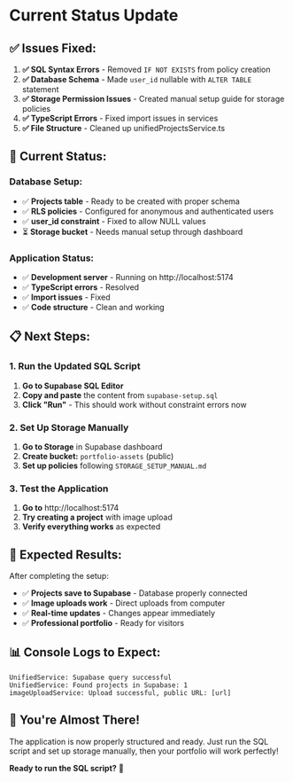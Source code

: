 # Current Status Update

## ✅ **Issues Fixed:**

1. **✅ SQL Syntax Errors** - Removed `IF NOT EXISTS` from policy creation
2. **✅ Database Schema** - Made `user_id` nullable with `ALTER TABLE` statement
3. **✅ Storage Permission Issues** - Created manual setup guide for storage policies
4. **✅ TypeScript Errors** - Fixed import issues in services
5. **✅ File Structure** - Cleaned up unifiedProjectsService.ts

## 🎯 **Current Status:**

### Database Setup:
- ✅ **Projects table** - Ready to be created with proper schema
- ✅ **RLS policies** - Configured for anonymous and authenticated users
- ✅ **user_id constraint** - Fixed to allow NULL values
- ⏳ **Storage bucket** - Needs manual setup through dashboard

### Application Status:
- ✅ **Development server** - Running on http://localhost:5174
- ✅ **TypeScript errors** - Resolved
- ✅ **Import issues** - Fixed
- ✅ **Code structure** - Clean and working

## 📋 **Next Steps:**

### 1. Run the Updated SQL Script
1. **Go to Supabase SQL Editor**
2. **Copy and paste** the content from `supabase-setup.sql`
3. **Click "Run"** - This should work without constraint errors now

### 2. Set Up Storage Manually
1. **Go to Storage** in Supabase dashboard
2. **Create bucket:** `portfolio-assets` (public)
3. **Set up policies** following `STORAGE_SETUP_MANUAL.md`

### 3. Test the Application
1. **Go to** http://localhost:5174
2. **Try creating a project** with image upload
3. **Verify everything works** as expected

## 🚀 **Expected Results:**

After completing the setup:
- ✅ **Projects save to Supabase** - Database properly connected
- ✅ **Image uploads work** - Direct uploads from computer
- ✅ **Real-time updates** - Changes appear immediately
- ✅ **Professional portfolio** - Ready for visitors

## 📊 **Console Logs to Expect:**

```
UnifiedService: Supabase query successful
UnifiedService: Found projects in Supabase: 1
imageUploadService: Upload successful, public URL: [url]
```

## 🎉 **You're Almost There!**

The application is now properly structured and ready. Just run the SQL script and set up storage manually, then your portfolio will work perfectly!

**Ready to run the SQL script?** 🚀 